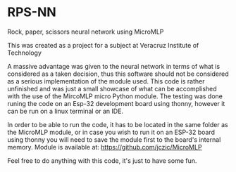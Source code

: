 # RPS-NN
Rock, paper, scissors neural network using MicroMLP

This was created as a project for a subject at Veracruz Institute of Technology

A massive advantage was given to the neural network in terms of what is considered as a taken decision, thus this software should not be considered as a serious implementation of the module used.
This code is rather unfinished and was just a small showcase of what can be accomplished with the use of the MircoMLP micro Python module.
The testing was done runing the code on an Esp-32 development board using thonny, however it can be run on a linux terminal or an IDE.

In order to be able to run the code, it has to be located in the same folder as the MicroMLP module, or in case you wish to run it on an ESP-32 board using thonny you will need to save the module first to the board's internal memory.
Module is available at: https://github.com/jczic/MicroMLP

Feel free to do anything with this code, it's just to have some fun.
